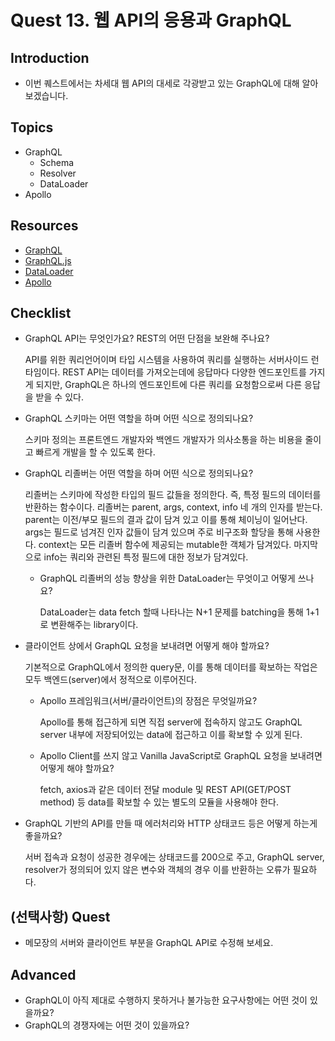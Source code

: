 # Quest 13. 웹 API의 응용과 GraphQL

## Introduction

- 이번 퀘스트에서는 차세대 웹 API의 대세로 각광받고 있는 GraphQL에 대해 알아보겠습니다.

## Topics

- GraphQL
  - Schema
  - Resolver
  - DataLoader
- Apollo

## Resources

- [GraphQL](https://graphql.org/)
- [GraphQL.js](http://graphql.org/graphql-js/)
- [DataLoader](https://github.com/facebook/dataloader)
- [Apollo](https://www.apollographql.com/)

## Checklist

- GraphQL API는 무엇인가요? REST의 어떤 단점을 보완해 주나요?

  API를 위한 쿼리언어이며 타입 시스템을 사용하여 쿼리를 실행하는 서버사이드 런타임이다. REST API는 데이터를 가져오는데에 응답마다 다양한 엔드포인트를 가지게 되지만, GraphQL은 하나의 엔드포인트에 다른 쿼리를 요청함으로써 다른 응답을 받을 수 있다.

- GraphQL 스키마는 어떤 역할을 하며 어떤 식으로 정의되나요?

  스키마 정의는 프론트엔드 개발자와 백엔드 개발자가 의사소통을 하는 비용을 줄이고 빠르게 개발을 할 수 있도록 한다.

- GraphQL 리졸버는 어떤 역할을 하며 어떤 식으로 정의되나요?

  리졸버는 스키마에 작성한 타입의 필드 값들을 정의한다. 즉, 특정 필드의 데이터를 반환하는 함수이다. 리졸버는 parent, args, context, info 네 개의 인자를 받는다. parent는 이전/부모 필드의 결과 값이 담겨 있고 이를 통해 체이닝이 일어난다. args는 필드로 넘겨진 인자 값들이 담겨 있으며 주로 비구조화 할당을 통해 사용한다. context는 모든 리졸버 함수에 제공되는 mutable한 객체가 담겨있다. 마지막으로 info는 쿼리와 관련된 특정 필드에 대한 정보가 담겨있다.

  - GraphQL 리졸버의 성능 향상을 위한 DataLoader는 무엇이고 어떻게 쓰나요?

    DataLoader는 data fetch 할때 나타나는 N+1 문제를 batching을 통해 1+1로 변환해주는 library이다.

- 클라이언트 상에서 GraphQL 요청을 보내려면 어떻게 해야 할까요?

  기본적으로 GraphQL에서 정의한 query문, 이를 통해 데이터를 확보하는 작업은 모두 백엔드(server)에서 정적으로 이루어진다.

  - Apollo 프레임워크(서버/클라이언트)의 장점은 무엇일까요?

    Apollo를 통해 접근하게 되면 직접 server에 접속하지 않고도 GraphQL server 내부에 저장되어있는 data에 접근하고 이를 확보할 수 있게 된다.

  - Apollo Client를 쓰지 않고 Vanilla JavaScript로 GraphQL 요청을 보내려면 어떻게 해야 할까요?

    fetch, axios과 같은 데이터 전달 module 및 REST API(GET/POST method) 등 data를 확보할 수 있는 별도의 모듈을 사용해야 한다.

- GraphQL 기반의 API를 만들 때 에러처리와 HTTP 상태코드 등은 어떻게 하는게 좋을까요?

  서버 접속과 요청이 성공한 경우에는 상태코드를 200으로 주고, GraphQL server, resolver가 정의되어 있지 않은 변수와 객체의 경우 이를 반환하는 오류가 필요하다.

## (선택사항) Quest

- 메모장의 서버와 클라이언트 부분을 GraphQL API로 수정해 보세요.

## Advanced

- GraphQL이 아직 제대로 수행하지 못하거나 불가능한 요구사항에는 어떤 것이 있을까요?
- GraphQL의 경쟁자에는 어떤 것이 있을까요?
